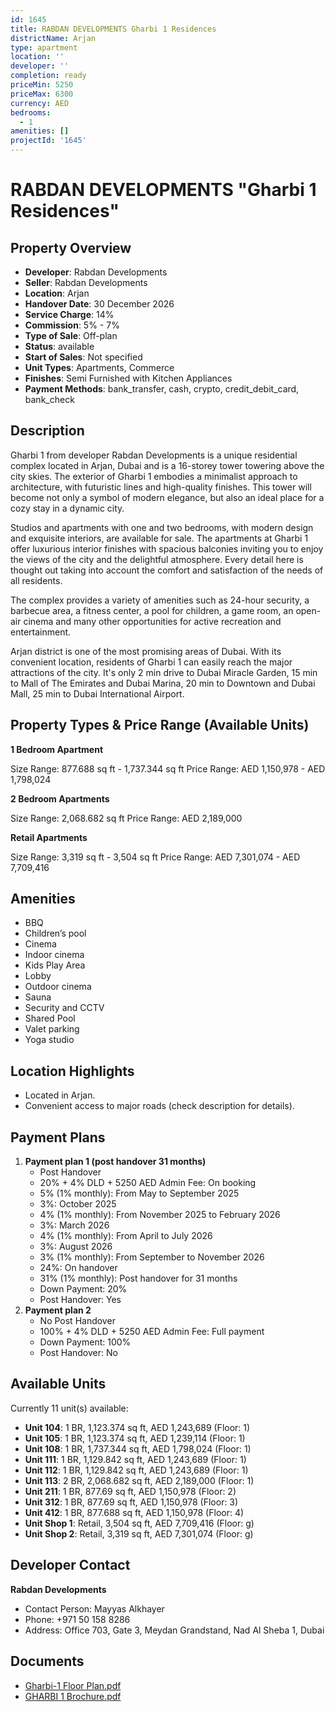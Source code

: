 ```yaml
---
id: 1645
title: RABDAN DEVELOPMENTS Gharbi 1 Residences
districtName: Arjan
type: apartment
location: ''
developer: ''
completion: ready
priceMin: 5250
priceMax: 6300
currency: AED
bedrooms:
  - 1
amenities: []
projectId: '1645'
---
```


# RABDAN DEVELOPMENTS "Gharbi 1 Residences"

## Property Overview
- **Developer**: Rabdan Developments
- **Seller**: Rabdan Developments
- **Location**: Arjan
- **Handover Date**: 30 December 2026
- **Service Charge**: 14%
- **Commission**: 5% - 7%
- **Type of Sale**: Off-plan
- **Status**: available
- **Start of Sales**: Not specified
- **Unit Types**: Apartments, Commerce
- **Finishes**: Semi Furnished with Kitchen Appliances
- **Payment Methods**: bank_transfer, cash, crypto, credit_debit_card, bank_check

## Description
Gharbi 1 from developer Rabdan Developments is a unique residential complex located in Arjan, Dubai and is a 16-storey tower towering above the city skies. The exterior of Gharbi 1 embodies a minimalist approach to architecture, with futuristic lines and high-quality finishes. This tower will become not only a symbol of modern elegance, but also an ideal place for a cozy stay in a dynamic city.

Studios and apartments with one and two bedrooms, with modern design and exquisite interiors, are available for sale. The apartments at Gharbi 1 offer luxurious interior finishes with spacious balconies inviting you to enjoy the views of the city and the delightful atmosphere. Every detail here is thought out taking into account the comfort and satisfaction of the needs of all residents. 

The complex provides a variety of amenities such as 24-hour security, a barbecue area, a fitness center, a pool for children, a game room, an open-air cinema and many other opportunities for active recreation and entertainment.

Arjan district is one of the most promising areas of Dubai. With its convenient location, residents of Gharbi 1 can easily reach the major attractions of the city. It's only 2 min drive to Dubai Miracle Garden, 15 min to Mall of The Emirates and Dubai Marina, 20 min to Downtown and Dubai Mall, 25 min to Dubai International Airport.

## Property Types & Price Range (Available Units)
**1 Bedroom Apartment**

Size Range: 877.688 sq ft - 1,737.344 sq ft
Price Range: AED 1,150,978 - AED 1,798,024

**2 Bedroom Apartments**

Size Range: 2,068.682 sq ft
Price Range: AED 2,189,000

**Retail Apartments**

Size Range: 3,319 sq ft - 3,504 sq ft
Price Range: AED 7,301,074 - AED 7,709,416

## Amenities
- BBQ
- Children’s pool
- Cinema
- Indoor cinema
- Kids Play Area
- Lobby
- Outdoor cinema
- Sauna
- Security and CCTV
- Shared Pool
- Valet parking
- Yoga studio

## Location Highlights
- Located in Arjan.
- Convenient access to major roads (check description for details).

## Payment Plans
1. **Payment plan 1 (post handover 31 months)**
   - Post Handover
   - 20% + 4% DLD + 5250 AED Admin Fee: On booking
   - 5% (1% monthly): From May to September 2025
   - 3%: October 2025
   - 4% (1% monthly): From November 2025 to February 2026
   - 3%: March 2026
   - 4% (1% monthly): From April to July 2026
   - 3%: August 2026
   - 3% (1% monthly): From September to November 2026
   - 24%: On handover
   - 31% (1% monthly): Post handover for 31 months
   - Down Payment: 20%
   - Post Handover: Yes
2. **Payment plan 2**
   - No Post Handover
   - 100% + 4% DLD + 5250 AED Admin Fee: Full payment
   - Down Payment: 100%
   - Post Handover: No

## Available Units
Currently 11 unit(s) available:
- **Unit 104**: 1 BR, 1,123.374 sq ft, AED 1,243,689 (Floor: 1)
- **Unit 105**: 1 BR, 1,123.374 sq ft, AED 1,239,114 (Floor: 1)
- **Unit 108**: 1 BR, 1,737.344 sq ft, AED 1,798,024 (Floor: 1)
- **Unit 111**: 1 BR, 1,129.842 sq ft, AED 1,243,689 (Floor: 1)
- **Unit 112**: 1 BR, 1,129.842 sq ft, AED 1,243,689 (Floor: 1)
- **Unit 113**: 2 BR, 2,068.682 sq ft, AED 2,189,000 (Floor: 1)
- **Unit 211**: 1 BR, 877.69 sq ft, AED 1,150,978 (Floor: 2)
- **Unit 312**: 1 BR, 877.69 sq ft, AED 1,150,978 (Floor: 3)
- **Unit 412**: 1 BR, 877.688 sq ft, AED 1,150,978 (Floor: 4)
- **Unit Shop 1**: Retail, 3,504 sq ft, AED 7,709,416 (Floor: g)
- **Unit Shop 2**: Retail, 3,319 sq ft, AED 7,301,074 (Floor: g)

## Developer Contact
**Rabdan Developments**
- Contact Person: Mayyas Alkhayer
- Phone: +971 50 158 8286
- Address: Office 703, Gate 3, Meydan Grandstand, Nad Al Sheba 1, Dubai

## Documents
- [Gharbi-1 Floor Plan.pdf](https://cdn.geniemap.net/2024/04/16/HQE3XEknvLBRqNJTHi0VdJh2TM3cxDQeTgfrfO1M.pdf)
- [GHARBI 1 Brochure.pdf](https://cdn.geniemap.net/2024/04/16/6zacC79Z3aehbNL3rujeH4ckT6N7VpSeoVasVwyz.pdf)
